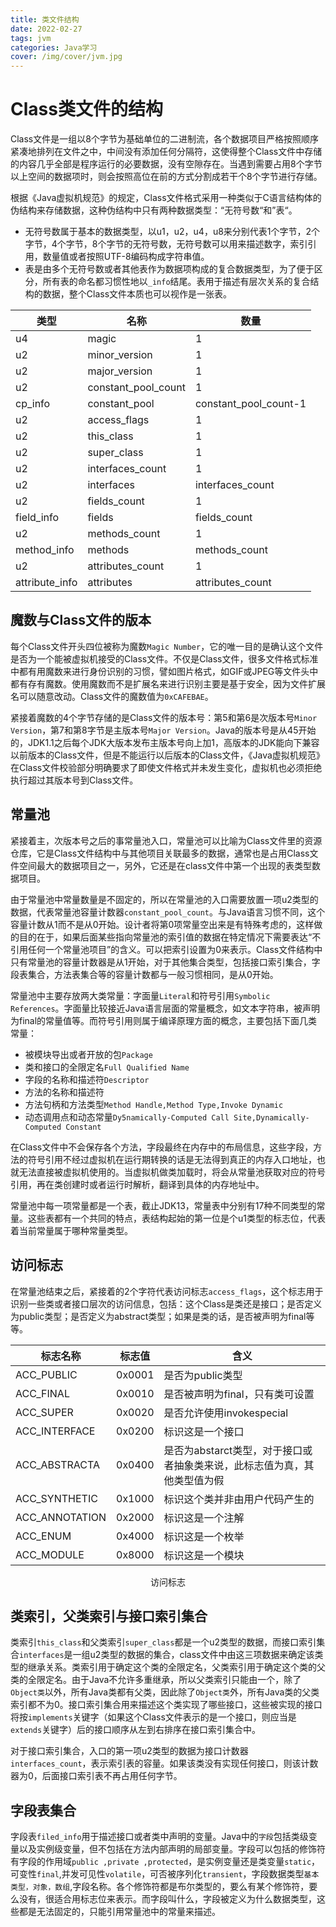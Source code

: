 ```yaml
---
title: 类文件结构
date: 2022-02-27
tags: jvm
categories: Java学习
cover: /img/cover/jvm.jpg
---
```




# Class类文件的结构

Class文件是一组以8个字节为基础单位的二进制流，各个数据项目严格按照顺序紧凑地排列在文件之中，中间没有添加任何分隔符，这使得整个Class文件中存储的内容几乎全部是程序运行的必要数据，没有空隙存在。当遇到需要占用8个字节以上空间的数据项时，则会按照高位在前的方式分割成若干个8个字节进行存储。

根据《Java虚拟机规范》的规定，Class文件格式采用一种类似于C语言结构体的伪结构来存储数据，这种伪结构中只有两种数据类型：“无符号数“和”表“。

- 无符号数属于基本的数据类型，以u1，u2，u4，u8来分别代表1个字节，2个字节，4个字节，8个字节的无符号数，无符号数可以用来描述数字，索引引用，数量值或者按照UTF-8编码构成字符串值。
- 表是由多个无符号数或者其他表作为数据项构成的复合数据类型，为了便于区分，所有表的命名都习惯性地以`_info`结尾。表用于描述有层次关系的复合结构的数据，整个Class文件本质也可以视作是一张表。

| 类型           | 名称                | 数量                  |
| -------------- | ------------------- | --------------------- |
| u4             | magic               | 1                     |
| u2             | minor_version       | 1                     |
| u2             | major_version       | 1                     |
| u2             | constant_pool_count | 1                     |
| cp_info        | constant_pool       | constant_pool_count-1 |
| u2             | access_flags        | 1                     |
| u2             | this_class          | 1                     |
| u2             | super_class         | 1                     |
| u2             | interfaces_count    | 1                     |
| u2             | interfaces          | interfaces_count      |
| u2             | fields_count        | 1                     |
| field_info     | fields              | fields_count          |
| u2             | methods_count       | 1                     |
| method_info    | methods             | methods_count         |
| u2             | attributes_count    | 1                     |
| attribute_info | attributes          | attributes_count      |

## 魔数与Class文件的版本

每个Class文件开头四位被称为魔数`Magic Number`，它的唯一目的是确认这个文件是否为一个能被虚拟机接受的Class文件。不仅是Class文件，很多文件格式标准中都有用魔数来进行身份识别的习惯，譬如图片格式，如GIF或JPEG等文件头中都有存有魔数。使用魔数而不是扩展名来进行识别主要是基于安全，因为文件扩展名可以随意改动。Class文件的魔数值为`0xCAFEBAE`。

紧接着魔数的4个字节存储的是Class文件的版本号：第5和第6是次版本号`Minor Version`，第7和第8字节是主版本号`Major Version`。Java的版本号是从45开始的，JDK1.1之后每个JDK大版本发布主版本号向上加1，高版本的JDK能向下兼容以前版本的Class文件，但是不能运行以后版本的Class文件，《Java虚拟机规范》在Class文件校验部分明确要求了即使文件格式并未发生变化，虚拟机也必须拒绝执行超过其版本号到Class文件。

## 常量池

紧接着主，次版本号之后的事常量池入口，常量池可以比喻为Class文件里的资源仓库，它是Class文件结构中与其他项目关联最多的数据，通常也是占用Class文件空间最大的数据项目之一，另外，它还是在class文件中第一个出现的表类型数据项目。

由于常量池中常量数量是不固定的，所以在常量池的入口需要放置一项u2类型的数据，代表常量池容量计数器`constant_pool_count`。与Java语言习惯不同，这个容量计数从1而不是从0开始。设计者将第0项常量空出来是有特殊考虑的，这样做的目的在于，如果后面某些指向常量池的索引值的数据在特定情况下需要表达“不引用任何一个常量池项目”的含义。可以把索引设置为0来表示。Class文件结构中只有常量池的容量计数器是从1开始，对于其他集合类型，包括接口索引集合，字段表集合，方法表集合等的容量计数都与一般习惯相同，是从0开始。

常量池中主要存放两大类常量：字面量`Literal`和符号引用`Symbolic References`。字面量比较接近Java语言层面的常量概念，如文本字符串，被声明为final的常量值等。而符号引用则属于编译原理方面的概念，主要包括下面几类常量：

- 被模块导出或者开放的包`Package`
- 类和接口的全限定名`Full Qualified Name`
- 字段的名称和描述符`Descriptor`
- 方法的名称和描述符
- 方法句柄和方法类型`Method Handle,Method Type,Invoke Dynamic`
- 动态调用点和动态常量`Dy5namically-Computed Call Site,Dynamically-Computed Constant`

在Class文件中不会保存各个方法，字段最终在内存中的布局信息，这些字段，方法的符号引用不经过虚拟机在运行期转换的话是无法得到真正的内存入口地址，也就无法直接被虚拟机使用的。当虚拟机做类加载时，将会从常量池获取对应的符号引用，再在类创建时或者运行时解析，翻译到具体的内存地址中。

常量池中每一项常量都是一个表，截止JDK13，常量表中分别有17种不同类型的常量。这些表都有一个共同的特点，表结构起始的第一位是个u1类型的标志位，代表着当前常量属于哪种常量类型。

## 访问标志

在常量池结束之后，紧接着的2个字符代表访问标志`access_flags`，这个标志用于识别一些类或者接口层次的访问信息，包括：这个Class是类还是接口；是否定义为public类型；是否定义为abstract类型；如果是类的话，是否被声明为final等等。

| 标志名称       | 标志值 | 含义                                                         |
| -------------- | ------ | ------------------------------------------------------------ |
| ACC_PUBLIC     | 0x0001 | 是否为public类型                                             |
| ACC_FINAL      | 0x0010 | 是否被声明为final，只有类可设置                              |
| ACC_SUPER      | 0x0020 | 是否允许使用invokespecial                                    |
| ACC_INTERFACE  | 0x0200 | 标识这是一个接口                                             |
| ACC_ABSTRACTA  | 0x0400 | 是否为abstarct类型，对于接口或者抽象类来说，此标志值为真，其他类型值为假 |
| ACC_SYNTHETIC  | 0x1000 | 标识这个类并非由用户代码产生的                               |
| ACC_ANNOTATION | 0x2000 | 标识这是一个注解                                             |
| ACC_ENUM       | 0x4000 | 标识这是一个枚举                                             |
| ACC_MODULE     | 0x8000 | 标识这是一个模块                                             |

<center size=20px>访问标志</center>

## 类索引，父类索引与接口索引集合

类索引`this_class`和父类索引`super_class`都是一个u2类型的数据，而接口索引集合`interfaces`是一组u2类型的数据的集合，class文件中由这三项数据来确定该类型的继承关系。类索引用于确定这个类的全限定名，父类索引用于确定这个类的父类的全限定名。由于Java不允许多重继承，所以父类索引只能由一个，除了`Object类`以外，所有Java类都有父类，因此除了`Object类`外，所有Java类的父类索引都不为0。接口索引集合用来描述这个类实现了哪些接口，这些被实现的接口将按`implements`关键字（如果这个Class文件表示的是一个接口，则应当是`extends`关键字）后的接口顺序从左到右排序在接口索引集合中。

对于接口索引集合，入口的第一项u2类型的数据为接口计数器`interfaces_count`，表示索引表的容量。如果该类没有实现任何接口，则该计数器为0，后面接口索引表不再占用任何字节。

## 字段表集合

字段表`filed_info`用于描述接口或者类中声明的变量。Java中的`字段`包括类级变量以及实例级变量，但不包括在方法内部声明的局部变量。字段可以包括的修饰符有字段的作用域`public ,private ,protected`，是实例变量还是类变量`static`，可变性`final`,并发可见性`volatile`，可否被序列化`transient`，字段数据类型`基本类型，对象，数组`,字段名称。各个修饰符都是布尔类型的，要么有某个修饰符，要么没有，很适合用标志位来表示。而字段叫什么，字段被定义为什么数据类型，这些都是无法固定的，只能引用常量池中的常量来描述。


